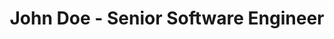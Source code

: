 ---
title: "John Doe - Senior Software Engineer"
name: "Abdur Rahman Riad"
position: "Creative Designer"
location: "Feni-3900, Bangladesh"
phone: "(+880) 1684416051"
email: "rahmanriad.cse@gmail.com"
linkedin: "https://www.linkedin.com/in/rahmanriad/"
github: "https://github.com/abdur-rahman-riad"

summary: "An excellent academic record, ability to understand technical side, working knowledge of Web Development and Graphics Design, and a strong understanding of core internet technologies. I always look for challenges where I can use my potential at most and always love to work on innovative technologies."


experience:
  - title: "Lab Instructor - LTO"
    company: "Department of CSE, Feni University"
    location: "Feni, Bangladesh"
    period: "Jan 2023 - Oct 2024"
    items:
      - "Conducted 50+ lab classes and practical sessions."
      - "Maintained 100% lab resource availability for over 300 students"
      - "Performed administrative tasks for lab operations."

  - title: "Graphics Designer"
    company: "Department of CSE, Daffodil International University"
    location: "Dhaka, Bangladesh"
    period: "Jan 2019 - Dec 2019"
    items:
      - "Designed 30+ promotional materials."
      - "Collaborated with various clubs"
      
education:
  - degree: "M.Sc. in CSE (Data Science)"
    institution: "Daffodil International University"
    period: "Jan 2025 - Present"

  - degree: "B.Sc. in Computer Science and Engineering"
    institution: "Daffodil International University"
    period: "Jan 2018 - Feb 2022"

skills:
  - category: "Programming Languages"
    items: ["C", "Java", "Python", "SQL"]
  - category: "Web Design"
    items: ["JavaScript", "React", "HTML5", "CSS3", "Tailwind CSS"]
  - category: "Machine Learning"
    items: ["Scikit-learn", "Model Training & Evaluation", "Feature Engineering"]
  - category: "Graphics Design"
    items: ["Adobe Photoshop", "Adobe Illustrator", "Figma", "Canva"]
  - category: "Tools"
    items: ["Git", "VS Code", "Google Colab"]

# Remaining sections are optional.

certifications:
  - name: "Web Development"
    issuer: "Programming Hero"
    year: "2021"
  - name: "Machine Learning with Python"
    issuer: "IBM"
    year: "2020-2021"
  - name: "Google Data Analysis"
    issuer: "Google & Coursera"
    year: "2020"

projects:
  - title: "Website Design and Development:"
    description: "Designed and deployed 15+ dynamic, responsive websites using ReactJs, MongoDB, and NodeJs, improving user experience and load time efficiency."
  - title: "Machine Learning:"
    description: "Built a predictive model for student performance, achieving 85% accuracy using Python and Scikit-learn. - Processed and analyzed the Titanic dataset, enhancing data processing workflows for machine learning tasks."

# awards:
#   - title: "Employee of the Year"
#     issuer: "Tech Solutions Inc."
#     year: "2021"
#   - title: "Innovation Award"
#     issuer: "Digital Innovations LLC"
#     year: "2019"

# publications:
#   - title: "Optimizing React Performance"
#     publication: "Journal of Web Development"
#     date: "March 2022"
#   - title: "Microservices Architecture Patterns"
#     publication: "Software Engineering Quarterly"
#     date: "October 2020"

# hobbies:
#   - "Open Source"
#   - "Photography"
#   - "Hiking"
#   - "Chess"
#   - "Travel"

# references:
#   - name: "Jane Smith"
#     position: "CTO, Tech Solutions Inc."
#     email: "jane.smith@techsolutions.com"
#     phone: "(123) 456-7891"
#   - name: "Michael Johnson"
#     position: "Engineering Manager, Digital Innovations LLC"
#     email: "michael.johnson@digitalinnovations.com"
#     phone: "(123) 456-7892"

# in content/_index.md front matter


# courses:
#   - title: "Advanced React Patterns"
#     provider: "Frontend Masters"
#     duration: "4h 30m"
#   - title: "AWS Solutions Architect"
#     provider: "Udemy"
#     duration: "12h"
#   - title: "Kubernetes Deep Dive"
#     provider: "Pluralsight"
#     duration: "8h"

languages_spoken:
  - language: "Bangla"
    level: "Native"
  - language: "English"
    level: "Fluent"
---